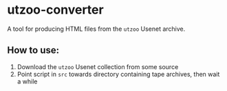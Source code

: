 # utzoo-converter

A tool for producing HTML files from the `utzoo` Usenet archive.

## How to use:
1. Download the `utzoo` Usenet collection from some source
2. Point script in `src` towards directory containing tape archives, then wait a while
